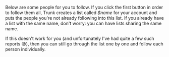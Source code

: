 Below are some people for you to follow. If you click the first button
in order to follow them all, Trunk creates a list called *$name* for
your account and puts the people you're not already following into
this list. If you already have a list with the same name, don't worry:
you can have lists sharing the same name.

If this doesn't work for you (and unfortunately I've had quite a few
such reports 😓), then you can still go through the list one by one
and follow each person individually.
